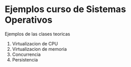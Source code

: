 # Ejemplos curso de Sistemas Operativos

Ejemplos de las clases teoricas

1. Virtualizacion de CPU
2. Virtualizacion de memoria
3. Concurrencia
4. Persistencia
